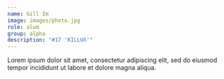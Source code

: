 ```yaml
---
name: Gill Im
image: images/photo.jpg
role: alum
group: alpha
description: "#17 'KILLUΛ'"
---
```


Lorem ipsum dolor sit amet, consectetur adipiscing elit, sed do eiusmod tempor incididunt ut labore et dolore magna aliqua.

